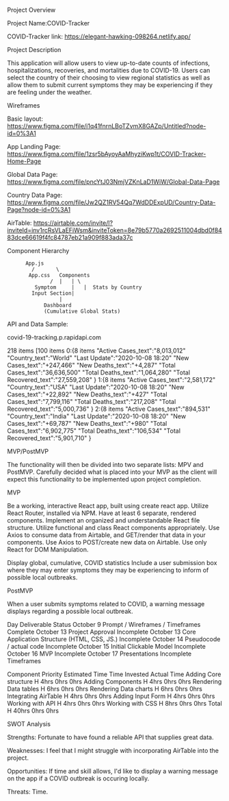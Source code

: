 Project Overview

Project Name:COVID-Tracker

COVID-Tracker
link: https://elegant-hawking-098264.netlify.app/

Project Description

This application will allow users to view up-to-date counts of infections, hospitalizations, recoveries, and mortalities due to COVID-19.  Users can select the country of their choosing to view regional statistics as well as allow them to submit current symptoms they may be experiencing if they are feeling under the weather.

Wireframes

Basic layout: https://www.figma.com/file/i1q41fnrnLBoTZvmX8GAZp/Untitled?node-id=0%3A1

App Landing Page:
https://www.figma.com/file/1zsr5bAyoyAaMhyziKwp1t/COVID-Tracker-Home-Page

Global Data Page:
https://www.figma.com/file/pncYtJ03NmjVZKnLaD1WiW/Global-Data-Page

Country Data Page:
https://www.figma.com/file/Jw2QZ1RV54Qq7WdDDExpUD/Country-Data-Page?node-id=0%3A1

AirTable: https://airtable.com/invite/l?inviteId=inv1rcRsVLaEFiWsm&inviteToken=8e79b5770a2692511004dbd0f8483dce66619f4fc84787eb21a909f883ada37c

Component Hierarchy

		  App.js
			/       \
		   App.css   Components
			      /  |   | \
			 Symptom	 |   |	Stats by Country
			Input Section|
				     |
				Dashboard
                (Cumulative Global Stats)


API and Data Sample:

covid-19-tracking.p.rapidapi.com


218 items
[100 items
0:{8 items
"Active Cases_text":"8,013,012"
"Country_text":"World"
"Last Update":"2020-10-08 18:20"
"New Cases_text":"+247,466"
"New Deaths_text":"+4,287"
"Total Cases_text":"36,636,500"
"Total Deaths_text":"1,064,280"
"Total Recovered_text":"27,559,208"
}
1:{8 items
"Active Cases_text":"2,581,172"
"Country_text":"USA"
"Last Update":"2020-10-08 18:20"
"New Cases_text":"+22,892"
"New Deaths_text":"+427"
"Total Cases_text":"7,799,116"
"Total Deaths_text":"217,208"
"Total Recovered_text":"5,000,736"
}
2:{8 items
"Active Cases_text":"894,531"
"Country_text":"India"
"Last Update":"2020-10-08 18:20"
"New Cases_text":"+69,787"
"New Deaths_text":"+980"
"Total Cases_text":"6,902,775"
"Total Deaths_text":"106,534"
"Total Recovered_text":"5,901,710"
}

MVP/PostMVP

The functionality will then be divided into two separate lists: MPV and PostMVP. Carefully decided what is placed into your MVP as the client will expect this functionality to be implemented upon project completion.

MVP

Be a working, interactive React app, built using create react app.
Utilize React Router, installed via NPM.
Have at least 6 separate, rendered components.
Implement an organized and understandable React file structure.
Utilize functional and class React components appropriately.
Use Axios to consume data from Airtable, and GET/render that data in your components.
Use Axios to POST/create new data on Airtable.
Use only React for DOM Manipulation.


Display global, cumulative, COVID statistics 
Include a user submission box where they may enter symptoms they may be experiencing to inform of possible local outbreaks.


PostMVP

When a user submits symptoms related to COVID, a warning message displays regarding a possible local outbreak.


Day	Deliverable	Status
October 9	Prompt / Wireframes / Timeframes	Complete
October 13	Project Approval	Incomplete
October 13	Core Application Structure (HTML, CSS, JS.)	Incomplete
October 14	Pseudocode / actual code	Incomplete
October 15	Initial Clickable Model	Incomplete
October 16	MVP	Incomplete
October 17	Presentations	Incomplete
Timeframes



Component	Priority	Estimated Time	Time Invested	Actual Time
Adding Core structure	H	4hrs	0hrs	0hrs
Adding Components	H	4hrs	0hrs	0hrs
Rendering Data tables	H	6hrs	0hrs	0hrs
Rendering Data charts	H	6hrs	0hrs	0hrs
Integrating AirTable	H	4hrs	0hrs	0hrs
Adding Input Form	H	4hrs	0hrs	0hrs
Working with API	H	4hrs	0hrs	0hrs
Working with CSS	H	8hrs	0hrs	0hrs
Total	H	40hrs	0hrs	0hrs

SWOT Analysis

Strengths:
Fortunate to have found a reliable API that supplies great data.  

Weaknesses:
I feel that I might struggle with incorporating AirTable into the project.

Opportunities:
If time and skill allows, I'd like to display a warning message on the app if a COVID outbreak is occuring locally.

Threats:
Time.
